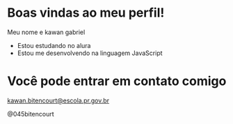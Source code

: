 # Boas vindas ao meu perfil!
Meu nome e kawan gabriel
* Estou estudando no alura
* Estou me desenvolvendo na linguagem JavaScript
# Você pode entrar em contato comigo
kawan.bitencourt@escola.pr.gov.br

@045bitencourt
